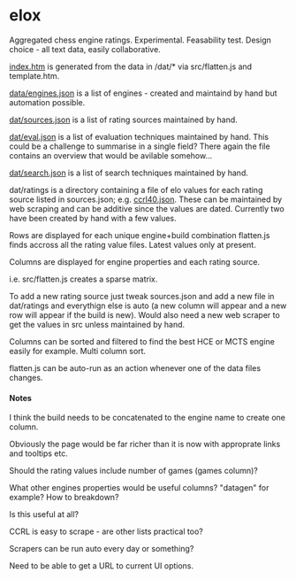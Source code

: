 # elox
Aggregated chess engine ratings. Experimental. Feasability test. Design choice - all text data, easily collaborative.

[index.htm](https://op12no2.github.io/elox) is generated from the data in /dat/* via src/flatten.js and template.htm.

[data/engines.json](https://github.com/op12no2/elox/blob/main/dat/engines.json) is a list of engines - created and maintaind by hand but automation possible.

[dat/sources.json](https://github.com/op12no2/elox/blob/main/dat/sources.json) is a list of rating sources maintained by hand.

[dat/eval.json](https://github.com/op12no2/elox/blob/main/dat/eval.json) is a list of evaluation techniques maintained by hand. This could be a challenge to summarise in a single field? There again the file contains an overview that would be avilable somehow...

[dat/search.json](https://github.com/op12no2/elox/blob/main/dat/search.json) is a list of search techniques maintained by hand.

dat/ratings is a directory containing a file of elo values for each rating source listed in sources.json; e.g. [ccrl40.json](https://github.com/op12no2/elox/blob/main/dat/ratings/ccrl40.json). These can be maintained by web scraping and can be additive since the values are dated. Currently two have been created by hand with a few values.

Rows are displayed for each unique engine+build combination flatten.js finds accross all the rating value files. Latest values only at present.

Columns are displayed for engine properties and each rating source.

i.e. src/flatten.js creates a sparse matrix.

To add a new rating source just tweak sources.json and add a new file in dat/ratings and everythign else is auto (a new column will appear and a new row will appear if the build is new). Would also need a new web scraper to get the values in src unless maintained by hand.

Columns can be sorted and filtered to find the best HCE or MCTS engine easily for example. Multi column sort.

flatten.js can be auto-run as an action whenever one of the data files changes.

#### Notes

I think the build needs to be concatenated to the engine name to create one column.

Obviously the page would be far richer than it is now with approprate links and tooltips etc.

Should the rating values include number of games (games column)?

What other engines properties would be useful columns? "datagen" for example? How to breakdown?

Is this useful at all?

CCRL is easy to scrape - are other lists practical too? 

Scrapers can be run auto every day or something?

Need to be able to get a URL to current UI options.



